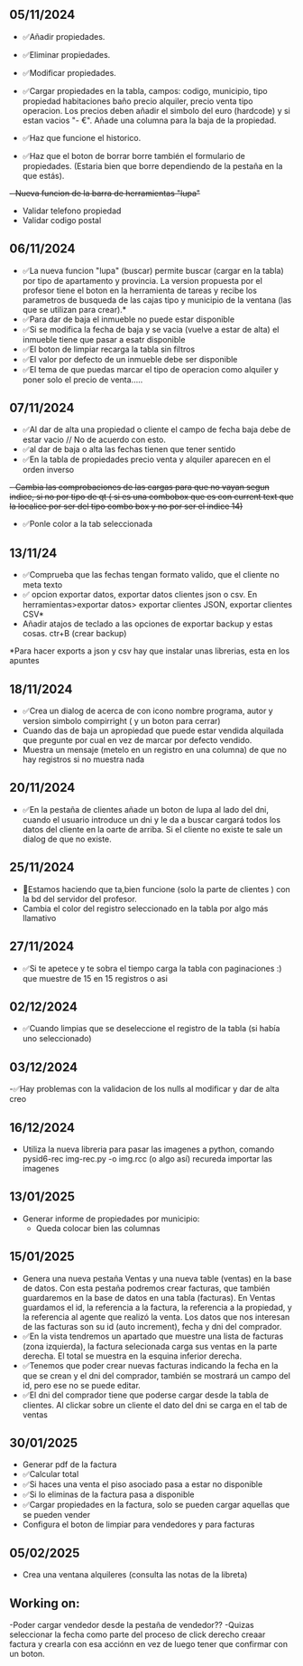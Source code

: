 ## 05/11/2024

- ✅Añadir propiedades. 
- ✅Eliminar propiedades.
- ✅Modificar propiedades.

- ✅Cargar propiedades en la tabla, campos: codigo, municipio, tipo propiedad habitaciones baño precio alquiler, precio venta tipo operacion. Los precios deben añadir el simbolo del euro (hardcode) y si estan vacios "- €".
Añade una columna para la baja de la propiedad.

- ✅Haz que funcione el historico.
- ✅Haz que el boton de borrar borre también el formulario de propiedades. (Estaria bien que borre dependiendo de la pestaña en la que estás).

~~- Nueva funcion de la barra de herramientas "lupa"~~

- Validar telefono propiedad
- Validar codigo postal

## 06/11/2024

- ✅La nueva funcion "lupa" (buscar) permite buscar (cargar en la tabla) por tipo de apartamento y provincia.
La version propuesta por el profesor tiene el boton en la herramienta de tareas y recibe los parametros de busqueda de las cajas tipo y municipio de la ventana (las que se utilizan para crear).*
- ✅Para dar de baja el inmueble no puede estar disponible
- ✅Si se modifica la fecha de baja y se vacia (vuelve a estar de alta) el inmueble tiene que pasar a esatr disponible
- ✅El boton de limpiar recarga la tabla sin filtros
- ✅El valor por defecto de un inmueble debe ser disponible
- ✅El tema de que puedas marcar el tipo de operacion como alquiler y poner solo el precio de venta.....



## 07/11/2024

- ✅Al dar de alta una propiedad o cliente el campo de fecha baja debe de estar vacio // No de acuerdo con esto.
- ✅al dar de baja o alta las fechas tienen que tener sentido
- ✅En la tabla de propiedades precio venta y alquiler aparecen en el orden inverso

~~- Cambia las comprobaciones de las cargas para que no vayan segun indice, si no por tipo de qt ( si es una combobox que es con current text que la localice por ser del tipo combo box y no por ser el indice 14)~~
- ✅Ponle color a la tab seleccionada

## 13/11/24
- ✅Comprueba que las fechas tengan formato valido, que el cliente no meta texto
- ✅ opcion exportar datos, exportar datos clientes json o csv. En herramientas>exportar datos> exportar clientes JSON, exportar clientes CSV*
- Añadir atajos de teclado a las opciones de exportar backup y estas cosas. ctr+B (crear backup)

*Para hacer exports a json y csv hay que instalar unas librerias, esta en los apuntes


## 18/11/2024
- ✅Crea un dialog de acerca de con icono nombre programa, autor y version simbolo compirright ( y un boton para cerrar)
- Cuando das de baja un apropiedad que puede estar vendida alquilada que pregunte por cual en vez de marcar por defecto vendido.
- Muestra un mensaje (metelo en un registro en una columna) de que no hay registros si no muestra nada

## 20/11/2024
- ✅En la pestaña de clientes añade un boton de lupa al lado del dni, cuando el usuario introduce un dni y le da a buscar cargará todos los datos del cliente en la oarte de arriba. Si el cliente no existe te sale un dialog de que no existe.

## 25/11/2024
- 🛑Estamos haciendo que ta,bien funcione (solo la parte de clientes ) con la bd del servidor del profesor.
- Cambia el color del registro seleccionado en la tabla por algo más llamativo

## 27/11/2024
- ✅Si te apetece y te sobra el tiempo carga la tabla con paginaciones :) que muestre de 15 en 15 registros o asi

## 02/12/2024
- ✅Cuando limpias que se deseleccione el registro de la tabla (si había uno seleccionado)

## 03/12/2024
-✅Hay problemas con la validacion de los nulls al modificar y dar de alta creo

## 16/12/2024
- Utiliza la nueva libreria para pasar las imagenes a python, comando pysid6-rec img-rec.py -o img.rcc (o algo así)
recureda importar las imagenes

## 13/01/2025
- Generar informe de propiedades por municipio:
  - Queda colocar bien las columnas

## 15/01/2025
- Genera una nueva pestaña Ventas y una nueva table (ventas) en la base de datos. Con esta pestaña podremos crear facturas,
que también guardaremos en la base de datos en una tabla (facturas). En Ventas guardamos el id, la referencia a la factura, la referencia a la propiedad, y la referencia al agente que realizó la venta. 
Los datos que nos interesan de las facturas son su id (auto increment), fecha y dni del comprador.
- ✅En la vista tendremos un apartado que muestre una lista de facturas (zona izquierda), la factura selecionada carga sus ventas en la parte derecha. El total se muestra en la esquina inferior derecha.
- ✅Tenemos que poder crear nuevas facturas indicando la fecha en la que se crean y el dni del comprador, también se mostrará un campo del id, pero ese no se puede editar. 
- ✅El dni del comprador tiene que poderse cargar desde la tabla de clientes. Al clickar sobre un cliente el dato del dni se carga en el tab de ventas

## 30/01/2025
- Generar pdf de la factura
- ✅Calcular total
- ✅Si haces una venta el piso asociado pasa a estar no disponible
- ✅Si lo eliminas de la factura pasa a disponible
- ✅Cargar propiedades en la factura, solo se pueden cargar aquellas que se pueden vender
- Configura el boton de limpiar para vendedores y para facturas

## 05/02/2025
- Crea una ventana alquileres (consulta las notas de la libreta)

## Working on:
-Poder cargar vendedor desde la pestaña de vendedor??
-Quizas seleccionar la fecha como parte del proceso de click derecho creaar factura y crearla con esa acciónn en vez de luego tener que confirmar con un boton.

